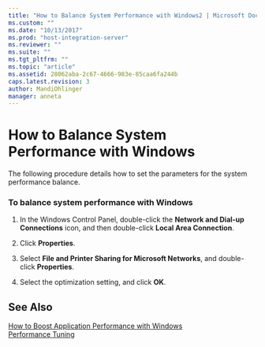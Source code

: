 ```yaml
---
title: "How to Balance System Performance with Windows2 | Microsoft Docs"
ms.custom: ""
ms.date: "10/13/2017"
ms.prod: "host-integration-server"
ms.reviewer: ""
ms.suite: ""
ms.tgt_pltfrm: ""
ms.topic: "article"
ms.assetid: 28062aba-2c67-4666-983e-85caa6fa244b
caps.latest.revision: 3
author: MandiOhlinger
manager: anneta
---
```

# How to Balance System Performance with Windows
The following procedure details how to set the parameters for the system performance balance.  
  
### To balance system performance with Windows  
  
1.  In the Windows Control Panel, double-click the **Network and Dial-up Connections** icon, and then double-click **Local Area Connection**.  
  
2.  Click **Properties**.  
  
3.  Select **File and Printer Sharing for Microsoft Networks**, and double-click **Properties**.  
  
4.  Select the optimization setting, and click **OK**.  
  
## See Also  
 [How to Boost Application Performance with Windows](../core/how-to-boost-application-performance-with-windows.md)   
 [Performance Tuning](../core/performance-tuning.md)